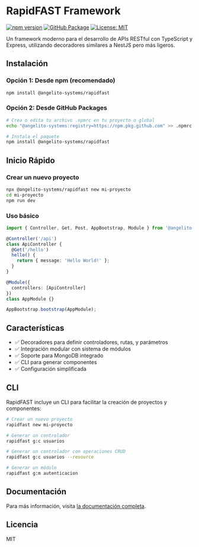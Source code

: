 # RapidFAST Framework

[![npm version](https://img.shields.io/npm/v/@angelito-systems/rapidfast.svg)](https://www.npmjs.com/package/@angelito-systems/rapidfast)
[![GitHub Package](https://img.shields.io/badge/GitHub%20Package-1.0.2-blue)](https://github.com/Angelito-Systems/rapidfast/packages)
[![License: MIT](https://img.shields.io/badge/License-MIT-yellow.svg)](https://opensource.org/licenses/MIT)

Un framework moderno para el desarrollo de APIs RESTful con TypeScript y Express, utilizando decoradores similares a NestJS pero más ligeros.

## Instalación

### Opción 1: Desde npm (recomendado)
```bash
npm install @angelito-systems/rapidfast
```

### Opción 2: Desde GitHub Packages
```bash
# Crea o edita tu archivo .npmrc en tu proyecto o global
echo "@angelito-systems:registry=https://npm.pkg.github.com" >> .npmrc

# Instala el paquete
npm install @angelito-systems/rapidfast
```

## Inicio Rápido

### Crear un nuevo proyecto

```bash
npx @angelito-systems/rapidfast new mi-proyecto
cd mi-proyecto
npm run dev
```

### Uso básico

```typescript
import { Controller, Get, Post, AppBootstrap, Module } from '@angelito-systems/rapidfast';

@Controller('/api')
class ApiController {
  @Get('/hello')
  hello() {
    return { message: 'Hello World!' };
  }
}

@Module({
  controllers: [ApiController]
})
class AppModule {}

AppBootstrap.bootstrap(AppModule);
```

## Características

- ✅ Decoradores para definir controladores, rutas, y parámetros
- ✅ Integración modular con sistema de módulos
- ✅ Soporte para MongoDB integrado
- ✅ CLI para generar componentes
- ✅ Configuración simplificada

## CLI

RapidFAST incluye un CLI para facilitar la creación de proyectos y componentes:

```bash
# Crear un nuevo proyecto
rapidfast new mi-proyecto

# Generar un controlador
rapidfast g:c usuarios

# Generar un controlador con operaciones CRUD
rapidfast g:c usuarios --resource

# Generar un módulo
rapidfast g:m autenticacion
```

## Documentación

Para más información, visita [la documentación completa](https://github.com/Angelito-Systems/rapidfast).

## Licencia

MIT
